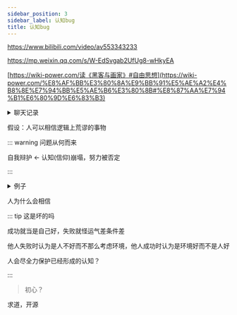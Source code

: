 ```yaml
---
sidebar_position: 3
sidebar_label: 认知bug
title: 认知bug
---
```


https://www.bilibili.com/video/av553343233

https://mp.weixin.qq.com/s/W-EdSvgab2UfUg8-wHkyEA

[https://wiki-power.com/读《黑客与画家》#自由思想](https://wiki-power.com/%E8%AF%BB%E3%80%8A%E9%BB%91%E5%AE%A2%E4%B8%8E%E7%94%BB%E5%AE%B6%E3%80%8B#%E8%87%AA%E7%94%B1%E6%80%9D%E6%83%B3)

<details>
<summary>聊天记录</summary>

![](https://s2.loli.net/2022/05/06/MSsthCV2YjveR75.jpg)

</details>

假设：人可以相信逻辑上荒谬的事物

::: warning 问题从何而来

自我辩护 <- 认知(信仰)崩塌，努力被否定

:::

<details>
<summary>例子</summary>

自我认知与行动矛盾，且外部理由不足 --> 认知与行动无法调和 --> 认知奔溃，逻辑瓦解

一直的认知被指出错误 --> 拒绝修正

遵循某些认知付出大量努力且被指出错误 --> 拒绝修正

- 若事实指出无法修正的认知错误，人会拒绝相信事实 - 无效争论 - 有外部背锅时可以缓解(职场pua-用荒谬的付出冲击思想)

- 认错需要推翻自己为错误付出的一切

- 人努力使自己的看法与表达和认知一致 做了某行为，则会更加合理化某行为

外因促使行动 而真正改变观点只需要适当的诱因 小请求使行动，随之合理化行动以改变思想 道德滑坡

大量的外部理由会抑制兴趣

</details>

人为什么会相信

::: tip 这是坏的吗

成功就当是自己好，失败就怪运气差条件差

他人失败时认为是人不好而不那么考虑环境，他人成功时认为是环境好而不是人好

人会尽全力保护已经形成的认知？

:::

> 初心？

求道，开源